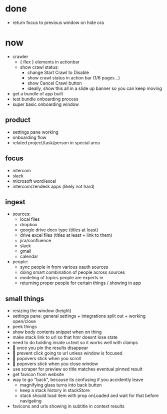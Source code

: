 # done

- return focus to previous window on hide ora

# now

- crawler
  - { flex } elements in actionbar
  - show crawl status:
    - change Start Crawl to Disable
    - show crawl status in action bar (1/6 pages...)
    - show Cancel Crawl button
    - ideally, show this all in a slide up banner so you can keep moving
- get a bundle of app built
- test bundle onboarding process
- super basic onboarding window

## product
- settings pane working
- onboarding flow
- related project/task/person in special area

## focus
- intercom
- slack
- microsoft word/excel
- intercom/zendesk apps (likely not hard)

## ingest
- sources:
  - local files
  - dropbox
  - google drive docx type (titles at least)
  - drive excel files (titles at least + link to them)
  - jira/confluence
  - slack
  - gmail
  - calendar
- people:
  - sync people in from various oauth sources
  - doing smart combination of people across sources
  - modeling of topics people are experts in
  - returning proper people for certain things / showing in app

## small things
- resizing the window (height)
- settings pane: general settings + integrations split out + working open/close
- peek things
- show body contents snippet when on thing
- make stack link to url so that hmr doesnt lose state
- need to do bolding inside ui.text so it works well with clamps
- :bug: once you pin the results disappear
- :bug: prevent click going to url unless window is focused
- :bug: popovers stick when you scroll
- :bug: popovers stick when you close window
- use scraper for preview so title matches eventual pinned result
- get favicon from website
- way to go "back", because its confusing if you accidently leave
  - magnifying glass turns into back button
  - keep a stack history in stackStore
  - stack should load item with prop onLoaded and wait for that before navigating
- favicons and urls showing in subtitle in context results
